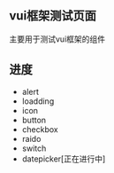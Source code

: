 ## vui框架测试页面

主要用于测试vui框架的组件

## 进度

- alert
- loadding
- icon
- button
- checkbox
- raido
- switch
- datepicker[正在进行中]

